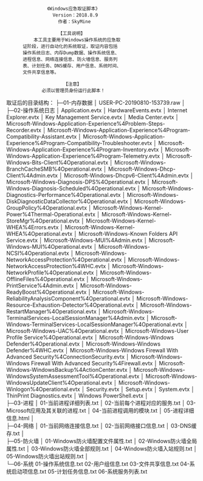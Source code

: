                    《Windows应急取证脚本》   	   
                     Version：2018.8.9		   
                       作者：SkyMine    	   

                       【工具说明】               	   
              本工具主要用于Windows操作系统的应急取	   
          证阶段，进行自动化的系统取证，取证内容包括   
          操作系统日志、内存Dump数据、操作系统信息、   
          进程信息、网络连接信息、防火墙信息、服务列   
          表、计划任务、DNS缓存、用户信息、系统时间、  
          文件共享信息等。	                           

                         【注意】     
                 必须以管理员身份运行此脚本！	 

取证后的目录结构：
├─01-内存数据
│      USER-PC-20190810-153739.raw
│      
├─02-操作系统日志
│      Application.evtx
│      HardwareEvents.evtx
│      Internet Explorer.evtx
│      Key Management Service.evtx
│      Media Center.evtx
│      Microsoft-Windows-Application-Experience%4Problem-Steps-Recorder.evtx
│      Microsoft-Windows-Application-Experience%4Program-Compatibility-Assistant.evtx
│      Microsoft-Windows-Application-Experience%4Program-Compatibility-Troubleshooter.evtx
│      Microsoft-Windows-Application-Experience%4Program-Inventory.evtx
│      Microsoft-Windows-Application-Experience%4Program-Telemetry.evtx
│      Microsoft-Windows-Bits-Client%4Operational.evtx
│      Microsoft-Windows-BranchCacheSMB%4Operational.evtx
│      Microsoft-Windows-Dhcp-Client%4Admin.evtx
│      Microsoft-Windows-Dhcpv6-Client%4Admin.evtx
│      Microsoft-Windows-Diagnosis-DPS%4Operational.evtx
│      Microsoft-Windows-Diagnosis-Scheduled%4Operational.evtx
│      Microsoft-Windows-Diagnostics-Performance%4Operational.evtx
│      Microsoft-Windows-DiskDiagnosticDataCollector%4Operational.evtx
│      Microsoft-Windows-GroupPolicy%4Operational.evtx
│      Microsoft-Windows-Kernel-Power%4Thermal-Operational.evtx
│      Microsoft-Windows-Kernel-StoreMgr%4Operational.evtx
│      Microsoft-Windows-Kernel-WHEA%4Errors.evtx
│      Microsoft-Windows-Kernel-WHEA%4Operational.evtx
│      Microsoft-Windows-Known Folders API Service.evtx
│      Microsoft-Windows-MUI%4Admin.evtx
│      Microsoft-Windows-MUI%4Operational.evtx
│      Microsoft-Windows-NCSI%4Operational.evtx
│      Microsoft-Windows-NetworkAccessProtection%4Operational.evtx
│      Microsoft-Windows-NetworkAccessProtection%4WHC.evtx
│      Microsoft-Windows-NetworkProfile%4Operational.evtx
│      Microsoft-Windows-OfflineFiles%4Operational.evtx
│      Microsoft-Windows-PrintService%4Admin.evtx
│      Microsoft-Windows-ReadyBoost%4Operational.evtx
│      Microsoft-Windows-ReliabilityAnalysisComponent%4Operational.evtx
│      Microsoft-Windows-Resource-Exhaustion-Detector%4Operational.evtx
│      Microsoft-Windows-RestartManager%4Operational.evtx
│      Microsoft-Windows-TerminalServices-LocalSessionManager%4Admin.evtx
│      Microsoft-Windows-TerminalServices-LocalSessionManager%4Operational.evtx
│      Microsoft-Windows-UAC%4Operational.evtx
│      Microsoft-Windows-User Profile Service%4Operational.evtx
│      Microsoft-Windows-Windows Defender%4Operational.evtx
│      Microsoft-Windows-Windows Defender%4WHC.evtx
│      Microsoft-Windows-Windows Firewall With Advanced Security%4ConnectionSecurity.evtx
│      Microsoft-Windows-Windows Firewall With Advanced Security%4Firewall.evtx
│      Microsoft-Windows-WindowsBackup%4ActionCenter.evtx
│      Microsoft-Windows-WindowsSystemAssessmentTool%4Operational.evtx
│      Microsoft-Windows-WindowsUpdateClient%4Operational.evtx
│      Microsoft-Windows-Winlogon%4Operational.evtx
│      Security.evtx
│      Setup.evtx
│      System.evtx
│      ThinPrint Diagnostics.evtx
│      Windows PowerShell.evtx
│      
├─03-进程
│      01-当前进程详细列表.txt
│      02-当前每个进程对应的服务.txt
│      03-Microsoft应用及其关联的进程.txt
│      04-当前进程调用的模块.txt
│      05-进程详细信息.html
│      
├─04-网络
│      01-当前网络连接信息.txt
│      02-当前网络接口信息.txt
│      03-DNS缓存.txt
│      
├─05-防火墙
│      01-Windows防火墙配置文件属性.txt
│      02-Windows防火墙全局属性.txt
│      03-Windows防火墙全部规则.txt
│      04-Windows防火墙入站规则.txt
│      05-Windows防火墙出站规则.txt
│      
└─06-系统
        01-操作系统信息.txt
        02-用户组信息.txt
        03-文件共享信息.txt
        04-系统启动项信息.txt
        05-计划任务信息.txt
        06-系统服务列表.txt
        
